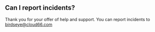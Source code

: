 


## Can I report incidents?
Thank you for your offer of help and support. You can report incidents to [birdseye@cloud66.com](mailto:birdseye@cloud66.com)
